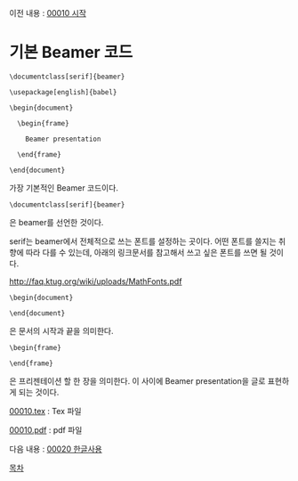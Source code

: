 이전 내용 : [00010 시작](./00010_시작.md)

# 기본 Beamer 코드



```
\documentclass[serif]{beamer} 

\usepackage[english]{babel}

\begin{document}

  \begin{frame}

    Beamer presentation 

  \end{frame}
  
\end{document}
```
가장 기본적인 Beamer 코드이다. 

```
\documentclass[serif]{beamer}
```

은 beamer를 선언한 것이다. 

serif는 beamer에서 전체적으로 쓰는 폰트를 설정하는 곳이다. 어떤 폰트를 쓸지는 취향에 따라 다를 수 있는데, 아래의 링크문서를 참고해서 쓰고 싶은 폰트를 쓰면 될 것이다.

http://faq.ktug.org/wiki/uploads/MathFonts.pdf

```
\begin{document} 

\end{document}
```

은 문서의 시작과 끝을 의미한다.

```
\begin{frame}

\end{frame}
```

은 프리젠테이션 할 한 장을 의미한다. 이 사이에 Beamer presentation을 글로 표현하게 되는 것이다.



[00010.tex](./00010.tex) : Tex 파일

[00010.pdf](./00010.pdf) : pdf 파일
 


다음 내용 : [00020 한글사용](./00020_한글사용.md)




[목차](./README.md)
